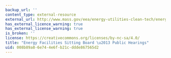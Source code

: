```yaml
---
backup_url: ''
content_type: external-resource
external_url: http://www.mass.gov/eea/energy-utilities-clean-tech/energy-facilities-siting-board/siting-board-calendar.html
has_external_licence_warning: true
has_external_license_warning: true
is_broken: ''
license: https://creativecommons.org/licenses/by-nc-sa/4.0/
title: "Energy Facilities Sitting Board \u2013 Public Hearings"
uid: 008b89a8-6e74-4e6f-b21c-ddde867565d2
---
```

